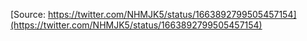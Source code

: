 [Source: https://twitter.com/NHMJK5/status/1663892799505457154](https://twitter.com/NHMJK5/status/1663892799505457154)